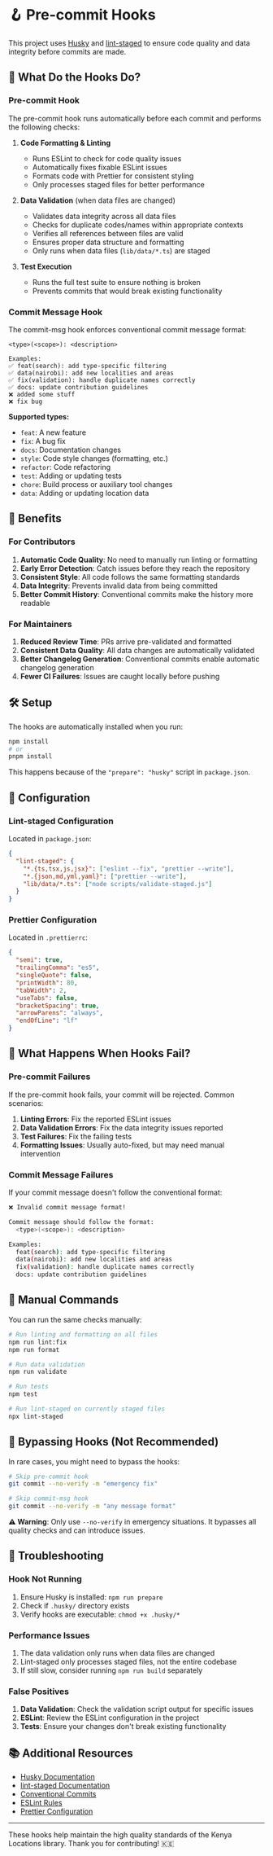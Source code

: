 # 🪝 Pre-commit Hooks

This project uses [Husky](https://typicode.github.io/husky/) and
[lint-staged](https://github.com/okonet/lint-staged) to ensure code quality and data integrity
before commits are made.

## 🎯 What Do the Hooks Do?

### Pre-commit Hook

The pre-commit hook runs automatically before each commit and performs the following checks:

1. **Code Formatting & Linting**

   - Runs ESLint to check for code quality issues
   - Automatically fixes fixable ESLint issues
   - Formats code with Prettier for consistent styling
   - Only processes staged files for better performance

2. **Data Validation** (when data files are changed)

   - Validates data integrity across all data files
   - Checks for duplicate codes/names within appropriate contexts
   - Verifies all references between files are valid
   - Ensures proper data structure and formatting
   - Only runs when data files (`lib/data/*.ts`) are staged

3. **Test Execution**
   - Runs the full test suite to ensure nothing is broken
   - Prevents commits that would break existing functionality

### Commit Message Hook

The commit-msg hook enforces conventional commit message format:

```
<type>(<scope>): <description>

Examples:
✅ feat(search): add type-specific filtering
✅ data(nairobi): add new localities and areas
✅ fix(validation): handle duplicate names correctly
✅ docs: update contribution guidelines
❌ added some stuff
❌ fix bug
```

**Supported types:**

- `feat`: A new feature
- `fix`: A bug fix
- `docs`: Documentation changes
- `style`: Code style changes (formatting, etc.)
- `refactor`: Code refactoring
- `test`: Adding or updating tests
- `chore`: Build process or auxiliary tool changes
- `data`: Adding or updating location data

## 🚀 Benefits

### For Contributors

1. **Automatic Code Quality**: No need to manually run linting or formatting
2. **Early Error Detection**: Catch issues before they reach the repository
3. **Consistent Style**: All code follows the same formatting standards
4. **Data Integrity**: Prevents invalid data from being committed
5. **Better Commit History**: Conventional commits make the history more readable

### For Maintainers

1. **Reduced Review Time**: PRs arrive pre-validated and formatted
2. **Consistent Data Quality**: All data changes are automatically validated
3. **Better Changelog Generation**: Conventional commits enable automatic changelog generation
4. **Fewer CI Failures**: Issues are caught locally before pushing

## 🛠️ Setup

The hooks are automatically installed when you run:

```bash
npm install
# or
pnpm install
```

This happens because of the `"prepare": "husky"` script in `package.json`.

## 🔧 Configuration

### Lint-staged Configuration

Located in `package.json`:

```json
{
  "lint-staged": {
    "*.{ts,tsx,js,jsx}": ["eslint --fix", "prettier --write"],
    "*.{json,md,yml,yaml}": ["prettier --write"],
    "lib/data/*.ts": ["node scripts/validate-staged.js"]
  }
}
```

### Prettier Configuration

Located in `.prettierrc`:

```json
{
  "semi": true,
  "trailingComma": "es5",
  "singleQuote": false,
  "printWidth": 80,
  "tabWidth": 2,
  "useTabs": false,
  "bracketSpacing": true,
  "arrowParens": "always",
  "endOfLine": "lf"
}
```

## 🚨 What Happens When Hooks Fail?

### Pre-commit Failures

If the pre-commit hook fails, your commit will be rejected. Common scenarios:

1. **Linting Errors**: Fix the reported ESLint issues
2. **Data Validation Errors**: Fix the data integrity issues reported
3. **Test Failures**: Fix the failing tests
4. **Formatting Issues**: Usually auto-fixed, but may need manual intervention

### Commit Message Failures

If your commit message doesn't follow the conventional format:

```bash
❌ Invalid commit message format!

Commit message should follow the format:
  <type>(<scope>): <description>

Examples:
  feat(search): add type-specific filtering
  data(nairobi): add new localities and areas
  fix(validation): handle duplicate names correctly
  docs: update contribution guidelines
```

## 🔄 Manual Commands

You can run the same checks manually:

```bash
# Run linting and formatting on all files
npm run lint:fix
npm run format

# Run data validation
npm run validate

# Run tests
npm test

# Run lint-staged on currently staged files
npx lint-staged
```

## 🛑 Bypassing Hooks (Not Recommended)

In rare cases, you might need to bypass the hooks:

```bash
# Skip pre-commit hook
git commit --no-verify -m "emergency fix"

# Skip commit-msg hook
git commit --no-verify -m "any message format"
```

**⚠️ Warning**: Only use `--no-verify` in emergency situations. It bypasses all quality checks and
can introduce issues.

## 🐛 Troubleshooting

### Hook Not Running

1. Ensure Husky is installed: `npm run prepare`
2. Check if `.husky/` directory exists
3. Verify hooks are executable: `chmod +x .husky/*`

### Performance Issues

1. The data validation only runs when data files are changed
2. Lint-staged only processes staged files, not the entire codebase
3. If still slow, consider running `npm run build` separately

### False Positives

1. **Data Validation**: Check the validation script output for specific issues
2. **ESLint**: Review the ESLint configuration in the project
3. **Tests**: Ensure your changes don't break existing functionality

## 📚 Additional Resources

- [Husky Documentation](https://typicode.github.io/husky/)
- [lint-staged Documentation](https://github.com/okonet/lint-staged)
- [Conventional Commits](https://www.conventionalcommits.org/)
- [ESLint Rules](https://eslint.org/docs/rules/)
- [Prettier Configuration](https://prettier.io/docs/en/configuration.html)

---

These hooks help maintain the high quality standards of the Kenya Locations library. Thank you for
contributing! 🇰🇪
